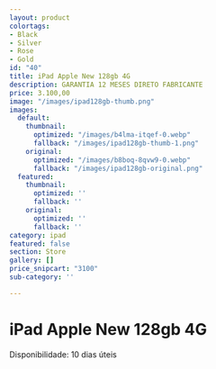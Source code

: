 ```yaml
---
layout: product
colortags:
- Black
- Silver
- Rose
- Gold
id: "40"
title: iPad Apple New 128gb 4G
description: GARANTIA 12 MESES DIRETO FABRICANTE
price: 3.100,00
image: "/images/ipad128gb-thumb.png"
images:
  default:
    thumbnail:
      optimized: "/images/b4lma-itqef-0.webp"
      fallback: "/images/ipad128gb-thumb-1.png"
    original:
      optimized: "/images/b8boq-8qvw9-0.webp"
      fallback: "/images/ipad128gb-original.png"
  featured:
    thumbnail:
      optimized: ''
      fallback: ''
    original:
      optimized: ''
      fallback: ''
category: ipad
featured: false
section: Store
gallery: []
price_snipcart: "3100"
sub-category: ''

---
```

# iPad Apple New 128gb 4G

Disponibilidade: 10 dias úteis